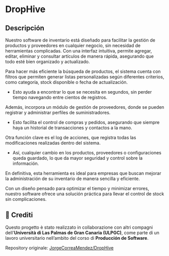 # DropHive

## Descripción
Nuestro software de inventario está diseñado para facilitar la gestión de productos y proveedores en cualquier negocio, sin necesidad de herramientas complicadas. Con una interfaz intuitiva, permite agregar, editar, eliminar y consultar artículos de manera rápida, asegurando que todo esté bien organizado y actualizado. 

Para hacer más eficiente la búsqueda de productos, el sistema cuenta con filtros que permiten generar listas personalizadas según diferentes criterios, como categoría, stock disponible o fecha de actualización. 
-  Esto ayuda a encontrar lo que se necesita en segundos, sin perder tiempo navegando entre cientos de registros. 

Además, incorpora un módulo de gestión de proveedores, donde se pueden registrar y administrar perfiles de suministradores. 
-  Esto facilita el control de compras y pedidos, asegurando que siempre haya un historial de transacciones y contactos a la mano.

Otra función clave es el log de acciones, que registra todas las modificaciones realizadas dentro del sistema.
-  Así, cualquier cambio en los productos, proveedores o configuraciones queda guardado, lo que da mayor seguridad y control sobre la información.

En definitiva, esta herramienta es ideal para empresas que buscan mejorar la administración de su inventario de manera sencilla y eficiente. 

Con un diseño pensado para optimizar el tiempo y minimizar errores, nuestro software ofrece una solución práctica para llevar el control de stock sin complicaciones.


## 🔗 Crediti
Questo progetto è stato realizzato in collaborazione con altri compagni dell'**Università di Las Palmas de Gran Canaria (ULPGC)**, come parte di un lavoro universitario
nell’ambito del corso di **Producción de Software**.

Repository originale: [JorgeCorreaMendez/DropHive](https://github.com/JorgeCorreaMendez/DropHive)
